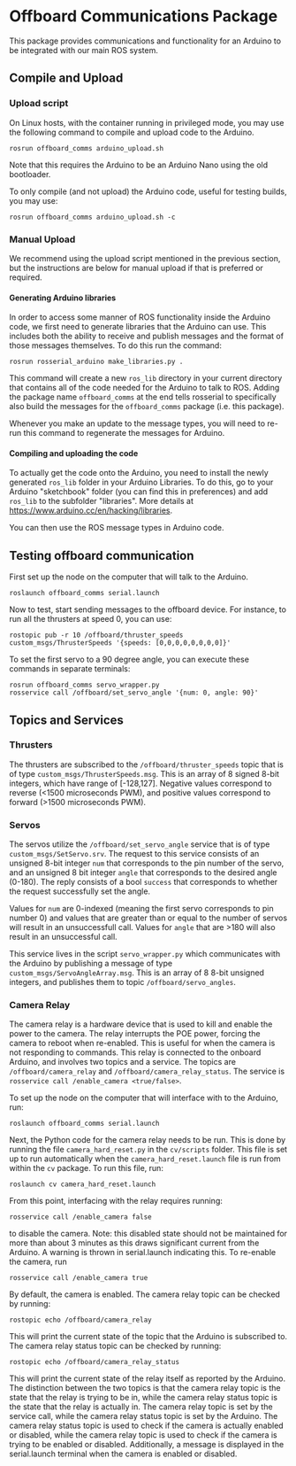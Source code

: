 # Offboard Communications Package

This package provides communications and functionality for an Arduino to be integrated with our main ROS system.

## Compile and Upload

### Upload script

On Linux hosts, with the container running in privileged mode, you may use the following command to compile and upload code to the Arduino.
```
rosrun offboard_comms arduino_upload.sh
```

Note that this requires the Arduino to be an Arduino Nano using the old bootloader.

To only compile (and not upload) the Arduino code, useful for testing builds, you may use:
```
rosrun offboard_comms arduino_upload.sh -c
```

### Manual Upload
We recommend using the upload script mentioned in the previous section, but the instructions are below for manual upload if that is preferred or required.

#### Generating Arduino libraries

In order to access some manner of ROS functionality inside the Arduino code, we first need to generate libraries that the Arduino can use. This includes both the ability to receive and publish messages and the format of those messages themselves. To do this run the command:
```
rosrun rosserial_arduino make_libraries.py .
```
This command will create a new `ros_lib` directory in your current directory that contains all of the code needed for the Arduino to talk to ROS. Adding the package name `offboard_comms` at the end tells rosserial to specifically also build the messages for the `offboard_comms` package (i.e. this package).

Whenever you make an update to the message types, you will need to re-run this command to regenerate the messages for Arduino.

#### Compiling and uploading the code
To actually get the code onto the Arduino, you need to install the newly generated `ros_lib` folder in your Arduino Libraries. To do this, go to your Arduino "sketchbook" folder (you can find this in preferences) and add `ros_lib` to the subfolder "libraries". More details at https://www.arduino.cc/en/hacking/libraries.

You can then use the ROS message types in Arduino code.

## Testing offboard communication
First set up the node on the computer that will talk to the Arduino.
```
roslaunch offboard_comms serial.launch
```
Now to test, start sending messages to the offboard device. For instance, to run all the thrusters at speed 0, you can use:
```
rostopic pub -r 10 /offboard/thruster_speeds custom_msgs/ThrusterSpeeds '{speeds: [0,0,0,0,0,0,0,0]}'
```
To set the first servo to a 90 degree angle, you can execute these commands in separate terminals:
```
rosrun offboard_comms servo_wrapper.py
rosservice call /offboard/set_servo_angle '{num: 0, angle: 90}'
```

## Topics and Services
### Thrusters
The thrusters are subscribed to the `/offboard/thruster_speeds` topic that is of type `custom_msgs/ThrusterSpeeds.msg`. This is an array of 8 signed 8-bit integers, which have range of [-128,127]. Negative values correspond to reverse (<1500 microseconds PWM), and positive values correspond to forward (>1500 microseconds PWM). 
### Servos
The servos utilize the `/offboard/set_servo_angle` service that is of type `custom_msgs/SetServo.srv`. The request to this service consists of an unsigned 8-bit integer `num` that corresponds to the pin number of the servo, and an unsigned 8 bit integer `angle` that corresponds to the desired angle (0-180). The reply consists of a bool `success` that corresponds to whether the request successfully set the angle.

Values for `num` are 0-indexed (meaning the first servo corresponds to pin number 0) and values that are greater than or equal to the number of servos will result in an unsuccessfull call. Values for `angle` that are >180 will also result in an unsuccessful call.

This service lives in the script `servo_wrapper.py` which communicates with the Arduino by publishing a message of type `custom_msgs/ServoAngleArray.msg`. This is an array of 8 8-bit unsigned integers, and publishes them to topic `/offboard/servo_angles`.
### Camera Relay
The camera relay is a hardware device that is used to kill and enable the power to the camera. The relay interrupts the POE power, forcing the camera to reboot when re-enabled. This is useful for when the camera is not responding to commands. This relay is connected to the onboard Arduino, and involves two topics and a service. The topics are `/offboard/camera_relay` and `/offboard/camera_relay_status`. The service is `rosservice call /enable_camera <true/false>`.

To set up the node on the computer that will interface with to the Arduino, run:
```
roslaunch offboard_comms serial.launch
```

Next, the Python code for the camera relay needs to be run. This is done by running the file `camera_hard_reset.py` in the `cv/scripts` folder. This file is set up to run automatically when the `camera_hard_reset.launch` file is run from within the `cv` package. To run this file, run:
```
roslaunch cv camera_hard_reset.launch
```
From this point, interfacing with the relay requires running:
```
rosservice call /enable_camera false
```
to disable the camera. Note: this disabled state should not be maintained for more than about 3 minutes as this draws significant current from the Arduino. A warning is thrown in serial.launch indicating this. To re-enable the camera, run
```
rosservice call /enable_camera true
```
By default, the camera is enabled. The camera relay topic can be checked by running:
```
rostopic echo /offboard/camera_relay
```
This will print the current state of the topic that the Arduino is subscribed to. The camera relay status topic can be checked by running:
```
rostopic echo /offboard/camera_relay_status
```
This will print the current state of the relay itself as reported by the Arduino. The distinction between the two topics is that the camera relay topic is the state that the relay is trying to be in, while the camera relay status topic is the state that the relay is actually in. The camera relay topic is set by the service call, while the camera relay status topic is set by the Arduino. The camera relay status topic is used to check if the camera is actually enabled or disabled, while the camera relay topic is used to check if the camera is trying to be enabled or disabled. Additionally, a message is displayed in the serial.launch terminal when the camera is enabled or disabled.

